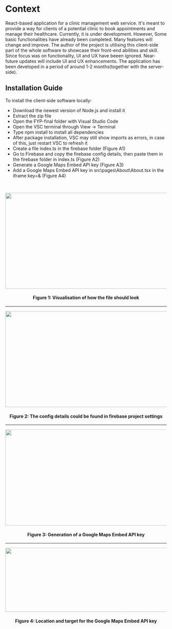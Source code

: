 <h1>Context</h1>

React-based application for a clinic management web service. It's meant to provide a way for clients of a potential clinic to book appointments and manage their healthcare. Currently, it is under development. However, Some basic functionalities have already been completed. Many features will change and improve. The author of the project is utilising this client-side part of the whole software to showcase their front-end abilities and skill. Since focus was on functionality, UI and UX have beeen ignored. Near-future updates will include UI and UX enhancements. The application has been developed in a period of around 1-2 months(together with the server-side).

## Installation Guide
To install the client-side software locally:
- Download the newest version of Node.js and install it
- Extract the zip file
- Open the FYP-final folder with Visual Studio Code
- Open the VSC terminal through View → Terminal
- Type npm install to install all dependencies
- After package installation, VSC may still show imports as errors, in case of this, just restart 
VSC to refresh it
- Create a file index.ts in the firebase folder (Figure A1)
- Go to Firebase and copy the firebase config details, then paste them in the firebase folder 
in index.ts (Figure A2)
- Generate a Google Maps Embed API key (Figure A3)
- Add a Google Maps Embed API key in src\pages\About\About.tsx in the iframe key=<API key>& (Figure A4) 
<br/>

<p align="center">
<img width="660" height="300" src="https://user-images.githubusercontent.com/56725628/172591714-a8aa5a01-fe5a-4c8b-a91d-bcdd95b701f8.png">
<h4 align="center">Figure 1: Visualisation of how the file should look</h4>
</p>
<hr>
<p align="center">
<img width="660" height="300" src="https://user-images.githubusercontent.com/56725628/172599647-d389c3f5-7d48-4bb4-a520-4214a898bccd.PNG">
<h4 align="center">Figure 2: The config details could be found in firebase project settings</h4>
</p>
<hr>
<p align="center">
<img width="660" height="300" src="https://user-images.githubusercontent.com/56725628/172599851-be3d379d-5383-4a07-af74-27ee49700a90.PNG">
<h4 align="center">Figure 3: Generation of a Google Maps Embed API key</h4>
</p>
<hr>
<p align="center">
<img width="800" height="200" src="https://user-images.githubusercontent.com/56725628/172600033-2ca198ea-4f92-4d78-9639-b8ec6ee8559c.PNG">
<h4 align="center">Figure 4: Location and target for the Google Maps Embed API key</h4>
</p>
